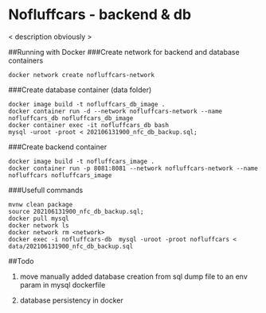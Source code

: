 # Nofluffcars - backend & db

< description obviously >

##Running with Docker
###Create network for backend and database containers
```
docker network create nofluffcars-network
```
###Create database container (data folder)
```
docker image build -t nofluffcars_db_image .
docker container run -d --network nofluffcars-network --name nofluffcars_db nofluffcars_db_image
docker container exec -it nofluffcars_db bash
mysql -uroot -proot < 202106131900_nfc_db_backup.sql;
```
###Create backend container
```
docker image build -t nofluffcars_image .
docker container run -p 8081:8081 --network nofluffcars-network --name nofluffcars nofluffcars_image
```

###Usefull commands
```
mvnw clean package
source 202106131900_nfc_db_backup.sql;
docker pull mysql
docker network ls
docker network rm <network>
docker exec -i nofluffcars-db  mysql -uroot -proot nofluffcars < data/202106131900_nfc_db_backup.sql
```

##Todo
1. move manually added database creation from sql dump file to
an env param in mysql dockerfile
   
2. database persistency in docker